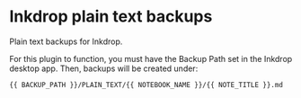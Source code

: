 # Inkdrop plain text backups

Plain text backups for Inkdrop.

For this plugin to function, you must have the Backup Path set in the Inkdrop desktop app. Then, backups will be created under:

```
{{ BACKUP_PATH }}/PLAIN_TEXT/{{ NOTEBOOK_NAME }}/{{ NOTE_TITLE }}.md
```
